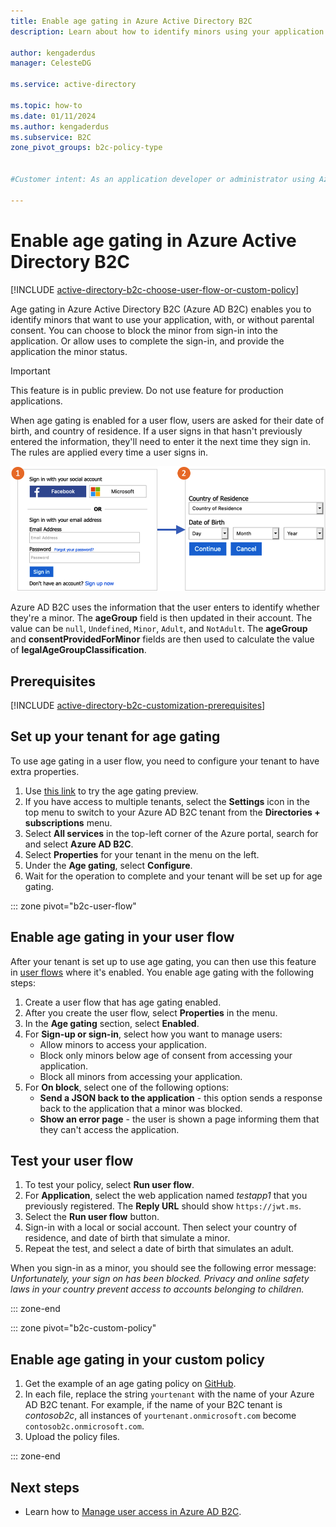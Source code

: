 ```yaml
---
title: Enable age gating in Azure Active Directory B2C  
description: Learn about how to identify minors using your application.

author: kengaderdus
manager: CelesteDG

ms.service: active-directory

ms.topic: how-to
ms.date: 01/11/2024
ms.author: kengaderdus
ms.subservice: B2C
zone_pivot_groups: b2c-policy-type


#Customer intent: As an application developer or administrator using Azure Active Directory B2C, I want to enable age gating in my user flow, so that I can identify and manage minors accessing my application based on their age and consent status.

---
```


# Enable age gating in Azure Active Directory B2C

[!INCLUDE [active-directory-b2c-choose-user-flow-or-custom-policy](../../includes/active-directory-b2c-choose-user-flow-or-custom-policy.md)]

Age gating in Azure Active Directory B2C (Azure AD B2C) enables you to identify minors that want to use your application, with, or without parental consent. You can choose to block the minor from sign-in into the application. Or allow uses to complete the sign-in, and provide the application the minor status. 

>[!IMPORTANT]
>This feature is in public preview. Do not use feature for production applications.
>

When age gating is enabled for a user flow, users are asked for their date of birth, and country of residence. If a user signs in that hasn't previously entered the information, they'll need to enter it the next time they sign in. The rules are applied every time a user signs in.

![Screenshot of age gating information gather flow](./media/age-gating/age-gating-information-gathering.png)

Azure AD B2C uses the information that the user enters to identify whether they're a minor. The **ageGroup** field is then updated in their account. The value can be `null`, `Undefined`, `Minor`, `Adult`, and `NotAdult`.  The **ageGroup** and **consentProvidedForMinor** fields are then used to calculate the value of **legalAgeGroupClassification**.


## Prerequisites

[!INCLUDE [active-directory-b2c-customization-prerequisites](../../includes/active-directory-b2c-customization-prerequisites.md)]

## Set up your tenant for age gating

To use age gating in a user flow, you need to configure your tenant to have extra properties.

1. Use [this link](https://portal.azure.com/?Microsoft_AAD_B2CAdmin_agegatingenabled=true#blade/Microsoft_AAD_B2CAdmin/TenantManagementMenuBlade/overview) to try the age gating preview.
1. If you have access to multiple tenants, select the **Settings** icon in the top menu to switch to your Azure AD B2C tenant from the **Directories + subscriptions** menu.
1. Select **All services** in the top-left corner of the Azure portal, search for and select **Azure AD B2C**.
1. Select **Properties** for your tenant in the menu on the left.
1. Under the **Age gating**, select **Configure**.
1. Wait for the operation to complete and your tenant will be set up for age gating.

::: zone pivot="b2c-user-flow"

## Enable age gating in your user flow

After your tenant is set up to use age gating, you can then use this feature in [user flows](user-flow-versions.md) where it's enabled. You enable age gating with the following steps:

1. Create a user flow that has age gating enabled.
1. After you create the user flow, select **Properties** in the menu.
1. In the **Age gating** section, select **Enabled**.
1. For **Sign-up or sign-in**, select how you want to manage users:
    - Allow minors to access your application.
    - Block only minors below age of consent from accessing your application.
    - Block all minors from accessing your application.
1. For **On block**, select one of the following options:
    - **Send a JSON back to the application** - this option sends a response back to the application that a minor was blocked.
    - **Show an error page** -  the user is shown a page informing them that they can't access the application.

## Test your user flow

1. To test your policy, select **Run user flow**.
1. For **Application**, select the web application named *testapp1* that you previously registered. The **Reply URL** should show `https://jwt.ms`.
1. Select the **Run user flow** button.
1. Sign-in with a local or social account. Then select your country of residence, and date of birth that simulate a minor. 
1. Repeat the test, and select a date of birth that simulates an adult.  

When you sign-in as a minor, you should see the following error message: *Unfortunately, your sign on has been blocked. Privacy and online safety laws in your country prevent access to accounts belonging to children.*

::: zone-end

::: zone pivot="b2c-custom-policy"

## Enable age gating in your custom policy

1. Get the example of an age gating policy on [GitHub](https://github.com/azure-ad-b2c/samples/tree/master/policies/age-gating).
1. In each file, replace the string `yourtenant` with the name of your Azure AD B2C tenant. For example, if the name of your B2C tenant is *contosob2c*, all instances of `yourtenant.onmicrosoft.com` become `contosob2c.onmicrosoft.com`.
1. Upload the policy files.

::: zone-end

## Next steps

- Learn how to [Manage user access in Azure AD B2C](manage-user-access.md).
